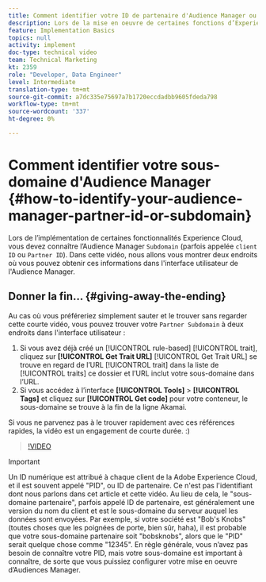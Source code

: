 ```yaml
---
title: Comment identifier votre ID de partenaire d'Audience Manager ou votre sous-domaine
description: Lors de la mise en oeuvre de certaines fonctions d’Experience Cloud, vous devez connaître l’Audience Manager "ID de partenaire" (également parfois appelée "ID de client" ou "sous-domaine"). Dans cette vidéo, nous allons vous montrer deux endroits où vous pouvez obtenir cet identifiant dans l’interface utilisateur de l’Audience Manager.
feature: Implementation Basics
topics: null
activity: implement
doc-type: technical video
team: Technical Marketing
kt: 2359
role: "Developer, Data Engineer"
level: Intermediate
translation-type: tm+mt
source-git-commit: a7dc335e75697a7b1720eccdadbb9605fdeda798
workflow-type: tm+mt
source-wordcount: '337'
ht-degree: 0%

---
```



# Comment identifier votre sous-domaine d&#39;Audience Manager {#how-to-identify-your-audience-manager-partner-id-or-subdomain}

Lors de l’implémentation de certaines fonctionnalités Experience Cloud, vous devez connaître l’Audience Manager `Subdomain` (parfois appelée `client ID` ou `Partner ID`). Dans cette vidéo, nous allons vous montrer deux endroits où vous pouvez obtenir ces informations dans l&#39;interface utilisateur de l&#39;Audience Manager.

## Donner la fin... {#giving-away-the-ending}

Au cas où vous préféreriez simplement sauter et le trouver sans regarder cette courte vidéo, vous pouvez trouver votre `Partner Subdomain` à deux endroits dans l&#39;interface utilisateur :

1. Si vous avez déjà créé un [!UICONTROL rule-based] [!UICONTROL trait], cliquez sur **[!UICONTROL Get Trait URL]**
   [!UICONTROL Get Trait URL] se trouve en regard de l’URL  [!UICONTROL trait] dans la liste de  [!UICONTROL traits] ce dossier et l’URL inclut votre sous-domaine dans l’URL.
1. Si vous accédez à l’interface **[!UICONTROL Tools]** > **[!UICONTROL Tags]** et cliquez sur **[!UICONTROL Get code]** pour votre conteneur, le sous-domaine se trouve à la fin de la ligne Akamai.

Si vous ne parvenez pas à le trouver rapidement avec ces références rapides, la vidéo est un engagement de courte durée. :)

>[!VIDEO](https://video.tv.adobe.com/v/25922/?quality=12)

>[!IMPORTANT]
>
>Un ID numérique est attribué à chaque client de la Adobe Experience Cloud, et il est souvent appelé &quot;PID&quot;, ou ID de partenaire. Ce n&#39;est pas l&#39;identifiant dont nous parlons dans cet article et cette vidéo. Au lieu de cela, le &quot;sous-domaine partenaire&quot;, parfois appelé ID de partenaire, est généralement une version du nom du client et est le sous-domaine du serveur auquel les données sont envoyées. Par exemple, si votre société est &quot;Bob&#39;s Knobs&quot; (toutes choses que les poignées de porte, bien sûr, haha), il est probable que votre sous-domaine partenaire soit &quot;bobsknobs&quot;, alors que le &quot;PID&quot; serait quelque chose comme &quot;12345&quot;. En règle générale, vous n’avez pas besoin de connaître votre PID, mais votre sous-domaine est important à connaître, de sorte que vous puissiez configurer votre mise en oeuvre d’Audiences Manager.

